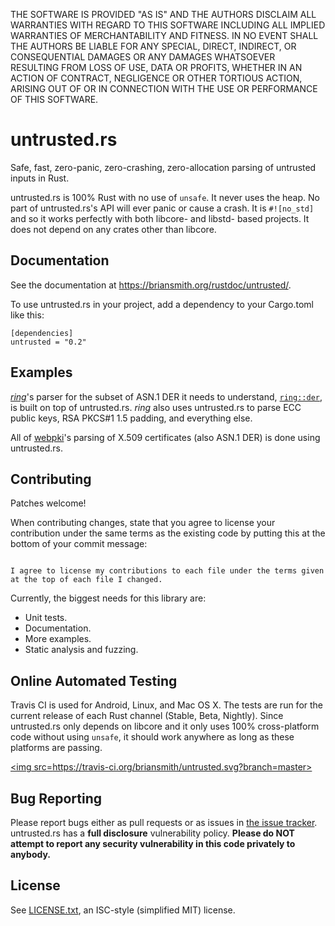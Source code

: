 THE SOFTWARE IS PROVIDED "AS IS" AND THE AUTHORS DISCLAIM ALL WARRANTIES WITH
REGARD TO THIS SOFTWARE INCLUDING ALL IMPLIED WARRANTIES OF MERCHANTABILITY
AND FITNESS. IN NO EVENT SHALL THE AUTHORS BE LIABLE FOR ANY SPECIAL, DIRECT,
INDIRECT, OR CONSEQUENTIAL DAMAGES OR ANY DAMAGES WHATSOEVER RESULTING FROM
LOSS OF USE, DATA OR PROFITS, WHETHER IN AN ACTION OF CONTRACT, NEGLIGENCE OR
OTHER TORTIOUS ACTION, ARISING OUT OF OR IN CONNECTION WITH THE USE OR
PERFORMANCE OF THIS SOFTWARE.



untrusted.rs
============

Safe, fast, zero-panic, zero-crashing, zero-allocation parsing of untrusted
inputs in Rust.

untrusted.rs is 100% Rust with no use of `unsafe`. It never uses the heap.
No part of untrusted.rs's API will ever panic or cause a crash. It is
`#![no_std]` and so it works perfectly with both libcore- and libstd- based
projects. It does not depend on any crates other than libcore.



Documentation
-------------

See the documentation at
https://briansmith.org/rustdoc/untrusted/.

To use untrusted.rs in your project, add a dependency to your
Cargo.toml like this:

```
[dependencies]
untrusted = "0.2"
```



Examples
--------

[*ring*](https://github.com/briansmith/ring)'s parser for the subset of ASN.1
DER it needs to understand,
[`ring::der`](https://github.com/briansmith/ring/blob/master/src/der.rs), is
built on top of untrusted.rs. *ring* also uses untrusted.rs to parse ECC public
keys, RSA PKCS#1 1.5 padding, and everything else.

All of [webpki](https://github.com/briansmith/webpki)'s parsing of X.509
certificates (also ASN.1 DER) is done using untrusted.rs.



Contributing
------------

Patches welcome!

When contributing changes, state that you agree to license your contribution
under the same terms as the existing code by putting this at the bottom of your
commit message:

```

I agree to license my contributions to each file under the terms given
at the top of each file I changed.
```

Currently, the biggest needs for this library are:

* Unit tests.
* Documentation.
* More examples.
* Static analysis and fuzzing.



Online Automated Testing
------------------------

Travis CI is used for Android, Linux, and Mac OS X. The tests are run for the
current release of each Rust channel (Stable, Beta, Nightly). Since
untrusted.rs only depends on libcore and it only uses 100% cross-platform code
without using `unsafe`, it should work anywhere as long as these platforms are
passing.

<a title="Build Status" href=https://travis-ci.org/briansmith/untrusted><img src=https://travis-ci.org/briansmith/untrusted.svg?branch=master></a>



Bug Reporting
-------------

Please report bugs either as pull requests or as issues in [the issue
tracker](https://github.com/briansmith/untrusted/issues). untrusted.rs has a
**full disclosure** vulnerability policy. **Please do NOT attempt to report
any security vulnerability in this code privately to anybody.**



License
-------

See [LICENSE.txt](LICENSE.txt), an ISC-style (simplified MIT) license.
